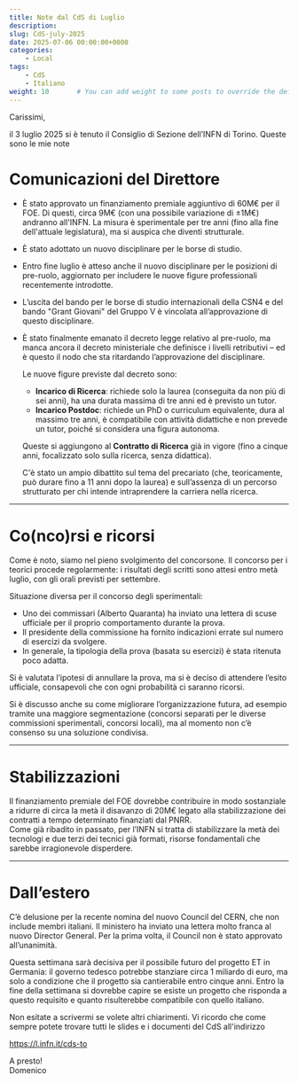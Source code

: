 ```yaml
---
title: Note dal CdS di Luglio
description: 
slug: CdS-july-2025
date: 2025-07-06 00:00:00+0000
categories:
    - Local
tags:
    - CdS
    - Italiano
weight: 10       # You can add weight to some posts to override the default sorting (date descending)
---
```


Carissimi,

il 3 luglio 2025 si è tenuto il Consiglio di Sezione dell’INFN di Torino. Queste sono le mie note


# Comunicazioni del Direttore

* È stato approvato un finanziamento premiale aggiuntivo di 60M€ per il FOE. Di questi, circa 9M€ (con una possibile variazione di ±1M€) andranno all'INFN. La misura è sperimentale per tre anni (fino alla fine dell'attuale legislatura), ma si auspica che diventi strutturale.
* È stato adottato un nuovo disciplinare per le borse di studio.
* Entro fine luglio è atteso anche il nuovo disciplinare per le posizioni di pre-ruolo, aggiornato per includere le nuove figure professionali recentemente introdotte.
* L’uscita del bando per le borse di studio internazionali della CSN4 e del bando "Grant Giovani" del Gruppo V è vincolata all’approvazione di questo disciplinare.
* È stato finalmente emanato il decreto legge relativo al pre-ruolo, ma manca ancora il decreto ministeriale che definisce i livelli retributivi – ed è questo il nodo che sta ritardando l’approvazione del disciplinare.

  Le nuove figure previste dal decreto sono:

  * **Incarico di Ricerca**: richiede solo la laurea (conseguita da non più di sei anni), ha una durata massima di tre anni ed è previsto un tutor.
  * **Incarico Postdoc**: richiede un PhD o curriculum equivalente, dura al massimo tre anni, è compatibile con attività didattiche e non prevede un tutor, poiché si considera una figura autonoma.

  Queste si aggiungono al **Contratto di Ricerca** già in vigore (fino a cinque anni, focalizzato solo sulla ricerca, senza didattica).

  C'è stato un ampio dibattito sul tema del precariato (che, teoricamente, può durare fino a 11 anni dopo la laurea) e sull’assenza di un percorso strutturato per chi intende intraprendere la carriera nella ricerca.

---

# Co(nco)rsi e ricorsi

Come è noto, siamo nel pieno svolgimento del concorsone.
Il concorso per i teorici procede regolarmente: i risultati degli scritti sono attesi entro metà luglio, con gli orali previsti per settembre.

Situazione diversa per il concorso degli sperimentali:

* Uno dei commissari (Alberto Quaranta) ha inviato una lettera di scuse ufficiale per il proprio comportamento durante la prova.
* Il presidente della commissione ha fornito indicazioni errate sul numero di esercizi da svolgere.
* In generale, la tipologia della prova (basata su esercizi) è stata ritenuta poco adatta.

Si è valutata l’ipotesi di annullare la prova, ma si è deciso di attendere l’esito ufficiale, consapevoli che con ogni probabilità ci saranno ricorsi.

Si è discusso anche su come migliorare l’organizzazione futura, ad esempio tramite una maggiore segmentazione (concorsi separati per le diverse commissioni sperimentali, concorsi locali), ma al momento non c’è consenso su una soluzione condivisa.

---

# Stabilizzazioni

Il finanziamento premiale del FOE dovrebbe contribuire in modo sostanziale a ridurre di circa la metà il disavanzo di 20M€ legato alla stabilizzazione dei contratti a tempo determinato finanziati dal PNRR.  
Come già ribadito in passato, per l’INFN si tratta di stabilizzare la metà dei tecnologi e due terzi dei tecnici già formati, risorse fondamentali che sarebbe irragionevole disperdere.

---

# Dall’estero

C’è delusione per la recente nomina del nuovo Council del CERN, che non include membri italiani. Il ministero ha inviato una lettera molto franca al nuovo Director General. Per la prima volta, il Council non è stato approvato all’unanimità.

Questa settimana sarà decisiva per il possibile futuro del progetto ET in Germania: il governo tedesco potrebbe stanziare circa 1 miliardo di euro, ma solo a condizione che il progetto sia cantierabile entro cinque anni. Entro la fine della settimana si dovrebbe capire se esiste un progetto che risponda a questo requisito e quanto risulterebbe compatibile con quello italiano.



Non esitate a scrivermi se volete altri chiarimenti.
Vi ricordo che come sempre potete trovare tutti le slides e i documenti del CdS all'indirizzo

https://l.infn.it/cds-to

A presto!  
Domenico

